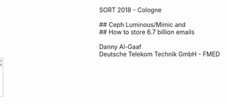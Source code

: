 <!-- .slide: data-state="cover" id="cover-page" data-timing="20" -->
<br>
SORT 2018 - Cologne
<br>
<br>
## Ceph Luminous/Mimic
and 
<br>
## How to store 6.7 billion emails
<br>
<br>
Danny Al-Gaaf <br>
Deutsche Telekom Technik GmbH - FMED
<br>
<img src="images/T_Logo_3c_p_DE.png" style="width:15%; left: -1.5%; position: absolute">

